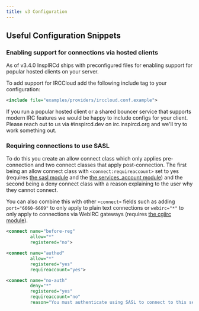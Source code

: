 ```yaml
---
title: v3 Configuration
---
```


## Useful Configuration Snippets

### Enabling support for connections via hosted clients

As of v3.4.0 InspIRCd ships with preconfigured files for enabling support for popular hosted clients on your server.

To add support for IRCCloud add the following include tag to your configuration:

```xml
<include file="examples/providers/irccloud.conf.example">
```

If you run a popular hosted client or a shared bouncer service that supports modern IRC features we would be happy to include configs for your client. Please reach out to us via \#inspircd.dev on irc.inspircd.org and we'll try to work something out.

### Requiring connections to use SASL

To do this you create an allow connect class which only applies pre-connection and two connect classes that apply post-connection. The first being an allow connect class with `<connect:requireaccount>` set to yes (requires [the sasl module](/3/modules/sasl) and the [the services_account module](/3/modules/services_account)) and the second being a deny connect class with a reason explaining to the user why they cannot connect.

You can also combine this with other `<connect>` fields such as adding `port="6660-6669"` to only apply to plain text connections or `webirc="*"` to only apply to connections via WebIRC gateways (requires [the cgiirc module](/3/modules/cgiirc)).

```xml
<connect name="before-reg"
         allow="*"
         registered="no">

<connect name="authed"
         allow="*"
         registered="yes"
         requireaccount="yes">

<connect name="no-auth"
         deny="*"
         registered="yes"
         requireaccount="no"
         reason="You must authenticate using SASL to connect to this server.">
```
